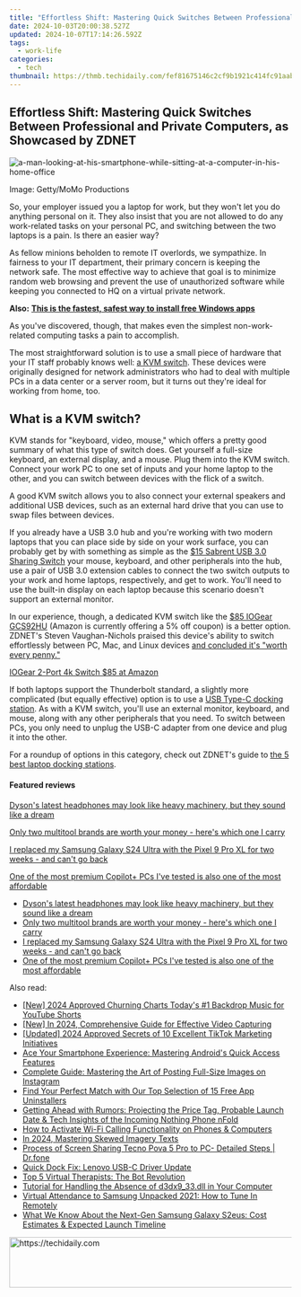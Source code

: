 ```yaml
---
title: "Effortless Shift: Mastering Quick Switches Between Professional and Private Computers, as Showcased by ZDNET"
date: 2024-10-03T20:00:38.527Z
updated: 2024-10-07T17:14:26.592Z
tags:
  - work-life
categories:
  - tech
thumbnail: https://thmb.techidaily.com/fef81675146c2cf9b1921c414fc91aab36a574a8ba9bd42eb42d2b4118536e73.jpg
---
```


## Effortless Shift: Mastering Quick Switches Between Professional and Private Computers, as Showcased by ZDNET

![a-man-looking-at-his-smartphone-while-sitting-at-a-computer-in-his-home-office](https://www.zdnet.com/a/img/resize/da370d5ee49d8a058b310a1dab8930ee95f71c2b/2022/07/28/91abefc8-43b0-4c04-8c11-4585a9ed270c/a-man-looking-at-his-smartphone-while-sitting-at-a-computer-in-his-home-office.jpg?auto=webp&width=1280)

Image: Getty/MoMo Productions

So, your employer issued you a laptop for work, but they won't let you do anything personal on it. They also insist that you are not allowed to do any work-related tasks on your personal PC, and switching between the two laptops is a pain. Is there an easier way? 

As fellow minions beholden to remote IT overlords, we sympathize. In fairness to your IT department, their primary concern is keeping the network safe. The most effective way to achieve that goal is to minimize random web browsing and prevent the use of unauthorized software while keeping you connected to HQ on a virtual private network.

**Also:** [**This is the fastest, safest way to install free Windows apps**](https://www.zdnet.com/article/this-is-the-fastest-safest-way-to-install-free-windows-apps/)

As you've discovered, though, that makes even the simplest non-work-related computing tasks a pain to accomplish.

The most straightforward solution is to use a small piece of hardware that your IT staff probably knows well: [a KVM switch](https://buy.geni.us/Proxy.ashx?TSID=368250&GR%5FURL=https%3A%2F%2Fwww.amazon.com%2FIOGEAR-2-Port-USB-HDMI-Cabled%2Fdp%2FB09VLL7FZH%3Ftag%3Dzd-buy-button-20%26ascsubtag%3D%5F%5FCOM%5FCLICK%5FID%5F%5F%7C32377d34-0f80-43eb-bfa9-bb6fd15590ca%7Cdtp&dtb=1). These devices were originally designed for network administrators who had to deal with multiple PCs in a data center or a server room, but it turns out they're ideal for working from home, too.

## What is a KVM switch?

KVM stands for "keyboard, video, mouse," which offers a pretty good summary of what this type of switch does. Get yourself a full-size keyboard, an external display, and a mouse. Plug them into the KVM switch. Connect your work PC to one set of inputs and your home laptop to the other, and you can switch between devices with the flick of a switch.

A good KVM switch allows you to also connect your external speakers and additional USB devices, such as an external hard drive that you can use to swap files between devices.

If you already have a USB 3.0 hub and you're working with two modern laptops that you can place side by side on your work surface, you can probably get by with something as simple as the [$15 Sabrent USB 3.0 Sharing Switch](https://buy.geni.us/Proxy.ashx?TSID=368250&GR%5FURL=https%3A%2F%2Fwww.amazon.com%2FSabrent-Computers-Peripherals-Indicators-USB-SW30%2Fdp%2FB074TYDJK2%3Ftag%3Dzd-buy-button-20%26ascsubtag%3D%5F%5FCOM%5FCLICK%5FID%5F%5F%7C32377d34-0f80-43eb-bfa9-bb6fd15590ca%7Cdtp&dtb=1) your mouse, keyboard, and other peripherals into the hub, use a pair of USB 3.0 extension cables to connect the two switch outputs to your work and home laptops, respectively, and get to work. You'll need to use the built-in display on each laptop because this scenario doesn't support an external monitor. 

In our experience, though, a dedicated KVM switch like the [$85 IOGear GCS92HU](https://buy.geni.us/Proxy.ashx?TSID=368250&GR%5FURL=https%3A%2F%2Fwww.amazon.com%2FIOGEAR-2-Port-USB-HDMI-Cabled%2Fdp%2FB09VLL7FZH%2F%3Ftag%3Dzd-buy-button-20%26ascsubtag%3D%5F%5FCOM%5FCLICK%5FID%5F%5F%7C32377d34-0f80-43eb-bfa9-bb6fd15590ca%7Cdtp&dtb=1) (Amazon is currently offering a 5% off coupon) is a better option. ZDNET's Steven Vaughan-Nichols praised this device's ability to switch effortlessly between PC, Mac, and Linux devices [and concluded it's "worth every penny."](https://www.zdnet.com/home-and-office/smart-office/this-2-port-4k-kvm-switch-from-iogear-makes-switching-between-computers-easy/)

[IOGear 2-Port 4k Switch $85 at Amazon](https://buy.geni.us/Proxy.ashx?TSID=368250&GR%5FURL=https%3A%2F%2Fwww.amazon.com%2FIOGEAR-2-Port-USB-HDMI-Cabled%2Fdp%2FB09VLL7FZH%3Ftag%3Dzd-buy-button-20%26ascsubtag%3D%5F%5FCOM%5FCLICK%5FID%5F%5F%7C32377d34-0f80-43eb-bfa9-bb6fd15590ca%7Cdtp&dtb=1)

If both laptops support the Thunderbolt standard, a slightly more complicated (but equally effective) option is to use a [USB Type-C docking station](https://buy.geni.us/Proxy.ashx?TSID=368250&GR%5FURL=https%3A%2F%2Fwww.amazon.com%2FPlugable-Thunderbolt-3-Dock-Dual-Monitor-dp-B08HR3T837%2Fdp%2FB08HR3T837%2F%3Ftag%3Dzd-buy-button-20%26ascsubtag%3D%5F%5FCOM%5FCLICK%5FID%5F%5F%7C32377d34-0f80-43eb-bfa9-bb6fd15590ca%7Cdtp&dtb=1). As with a KVM switch, you'll use an external monitor, keyboard, and mouse, along with any other peripherals that you need. To switch between PCs, you only need to unplug the USB-C adapter from one device and plug it into the other. 

For a roundup of options in this category, check out ZDNET's guide to [the 5 best laptop docking stations](https://www.zdnet.com/article/best-laptop-docking-station/).

#### Featured reviews

[Dyson's latest headphones may look like heavy machinery, but they sound like a dream](https://www.zdnet.com/article/i-tested-dysons-500-flagship-headphones-and-theyre-more-competitive-than-expected/ "Dyson's latest headphones may look like heavy machinery, but they sound like a dream")

[Only two multitool brands are worth your money - here's which one I carry](https://www.zdnet.com/article/only-two-multitool-brands-are-worth-your-money-heres-which-one-i-carry/ "Only two multitool brands are worth your money - here's which one I carry")

[I replaced my Samsung Galaxy S24 Ultra with the Pixel 9 Pro XL for two weeks - and can't go back](https://www.zdnet.com/article/i-replaced-my-samsung-galaxy-s24-ultra-with-the-pixel-9-pro-xl-for-two-weeks-and-cant-go-back/ "I replaced my Samsung Galaxy S24 Ultra with the Pixel 9 Pro XL for two weeks - and can't go back")

[One of the most premium Copilot+ PCs I've tested is also one of the most affordable](https://www.zdnet.com/article/one-of-the-most-premium-copilot-pcs-ive-tested-is-also-one-of-the-most-affordable/ "One of the most premium Copilot+ PCs I've tested is also one of the most affordable")

* [Dyson's latest headphones may look like heavy machinery, but they sound like a dream](https://www.zdnet.com/article/i-tested-dysons-500-flagship-headphones-and-theyre-more-competitive-than-expected/ "Dyson's latest headphones may look like heavy machinery, but they sound like a dream")
* [Only two multitool brands are worth your money - here's which one I carry](https://www.zdnet.com/article/only-two-multitool-brands-are-worth-your-money-heres-which-one-i-carry/ "Only two multitool brands are worth your money - here's which one I carry")
* [I replaced my Samsung Galaxy S24 Ultra with the Pixel 9 Pro XL for two weeks - and can't go back](https://www.zdnet.com/article/i-replaced-my-samsung-galaxy-s24-ultra-with-the-pixel-9-pro-xl-for-two-weeks-and-cant-go-back/ "I replaced my Samsung Galaxy S24 Ultra with the Pixel 9 Pro XL for two weeks - and can't go back")
* [One of the most premium Copilot+ PCs I've tested is also one of the most affordable](https://www.zdnet.com/article/one-of-the-most-premium-copilot-pcs-ive-tested-is-also-one-of-the-most-affordable/ "One of the most premium Copilot+ PCs I've tested is also one of the most affordable")

<ins class="adsbygoogle"
     style="display:block"
     data-ad-format="autorelaxed"
     data-ad-client="ca-pub-7571918770474297"
     data-ad-slot="1223367746"></ins>

<ins class="adsbygoogle"
     style="display:block"
     data-ad-client="ca-pub-7571918770474297"
     data-ad-slot="8358498916"
     data-ad-format="auto"
     data-full-width-responsive="true"></ins>

<span class="atpl-alsoreadstyle">Also read:</span>
<div><ul>
<li><a href="https://facebook-record-videos.techidaily.com/new-2024-approved-churning-charts-todays-1-backdrop-music-for-youtube-shorts/"><u>[New] 2024 Approved Churning Charts Today's #1 Backdrop Music for YouTube Shorts</u></a></li>
<li><a href="https://screen-sharing-recording.techidaily.com/new-in-2024-comprehensive-guide-for-effective-video-capturing/"><u>[New] In 2024, Comprehensive Guide for Effective Video Capturing</u></a></li>
<li><a href="https://tiktok-videos.techidaily.com/updated-2024-approved-secrets-of-10-excellent-tiktok-marketing-initiatives/"><u>[Updated] 2024 Approved Secrets of 10 Excellent TikTok Marketing Initiatives</u></a></li>
<li><a href="https://techno-recovery.techidaily.com/ace-your-smartphone-experience-mastering-androids-quick-access-features/"><u>Ace Your Smartphone Experience: Mastering Android's Quick Access Features</u></a></li>
<li><a href="https://techno-recovery.techidaily.com/complete-guide-mastering-the-art-of-posting-full-size-images-on-instagram/"><u>Complete Guide: Mastering the Art of Posting Full-Size Images on Instagram</u></a></li>
<li><a href="https://techno-recovery.techidaily.com/find-your-perfect-match-with-our-top-selection-of-15-free-app-uninstallers/"><u>Find Your Perfect Match with Our Top Selection of 15 Free App Uninstallers</u></a></li>
<li><a href="https://techno-recovery.techidaily.com/getting-ahead-with-rumors-projecting-the-price-tag-probable-launch-date-and-tech-insights-of-the-incoming-nothing-phone-nfold/"><u>Getting Ahead with Rumors: Projecting the Price Tag, Probable Launch Date & Tech Insights of the Incoming Nothing Phone nFold</u></a></li>
<li><a href="https://tech-renaissance.techidaily.com/how-to-activate-wi-fi-calling-functionality-on-phones-and-computers/"><u>How to Activate Wi-Fi Calling Functionality on Phones & Computers</u></a></li>
<li><a href="https://extra-support.techidaily.com/in-2024-mastering-skewed-imagery-texts/"><u>In 2024, Mastering Skewed Imagery Texts</u></a></li>
<li><a href="https://screen-mirror.techidaily.com/process-of-screen-sharing-tecno-pova-5-pro-to-pc-detailed-steps-drfone-by-drfone-android/"><u>Process of Screen Sharing Tecno Pova 5 Pro to PC- Detailed Steps | Dr.fone</u></a></li>
<li><a href="https://driver-install.techidaily.com/quick-dock-fix-lenovo-usb-c-driver-update/"><u>Quick Dock Fix: Lenovo USB-C Driver Update</u></a></li>
<li><a href="https://tech-hub.techidaily.com/top-5-virtual-therapists-the-bot-revolution/"><u>Top 5 Virtual Therapists: The Bot Revolution</u></a></li>
<li><a href="https://techno-recovery.techidaily.com/tutorial-for-handling-the-absence-of-d3dx933dll-in-your-computer/"><u>Tutorial for Handling the Absence of d3dx9_33.dll in Your Computer</u></a></li>
<li><a href="https://techno-recovery.techidaily.com/virtual-attendance-to-samsung-unpacked-2021-how-to-tune-in-remotely/"><u>Virtual Attendance to Samsung Unpacked 2021: How to Tune In Remotely</u></a></li>
<li><a href="https://techno-recovery.techidaily.com/what-we-know-about-the-next-gen-samsung-galaxy-s2eus-cost-estimates-and-expected-launch-timeline/"><u>What We Know About the Next-Gen Samsung Galaxy S2eus: Cost Estimates & Expected Launch Timeline</u></a></li>
</ul></div>

<!-- affiliate ads begin -->
<a href="https://appsumo.8odi.net/c/5597632/2087485/7443" target="_top" id="2087485">
  <img src="//a.impactradius-go.com/display-ad/7443-2087485" border="0" alt="https://techidaily.com" width="728" height="90"/>
</a>
<img height="0" width="0" src="https://appsumo.8odi.net/i/5597632/2087485/7443" style="position:absolute;visibility:hidden;" border="0" />
<!-- affiliate ads end -->

